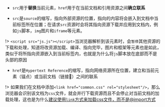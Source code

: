 * `src`用于**替换**当前元素，`href`用于在当前文档和引用资源之间**确立联系**

* `src`是`source`的缩写，指向外部资源的位置，指向的内容将会嵌入到文档中当前标签所在位置；在请求`src`资源时会将其指向资源下载并应用到文档内，例如`js`脚本，`img`图片和`iframe`等元素。

!> `<script src="js.js"></script>`当浏览器解析到该元素时，会`暂停`其他资源的下载和处理，知道将改资源加载、编译、指向完毕，图片和框架等元素也是如此，类似于将所指向资源嵌入到当前标签内，也就是为什么将`js`脚本放在底部而不是头部的原因

* `href`是`Hypertext Reference`的缩写，指向网络资源所在位置，建立和当前元素（锚点）或当前文档（链接🔗）之间的联系

!> 如果我们在文档中添加`<link href="common.css" rel="stylesheet"/>`，那么浏览器会识别该文档为`css`文件，就会并行下载资源而且不会停止对当前文档的加载处理，这也是为什么[建议使用`link`方式来加载css文件，而不是@import方式](/css/link和@import引入样式的区别)
